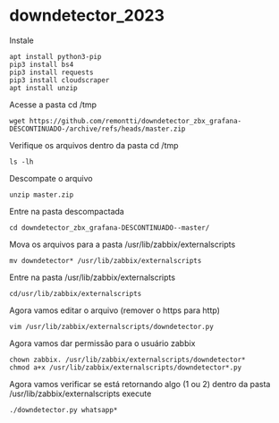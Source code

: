# downdetector_2023
Instale

	apt install python3-pip
	pip3 install bs4
 	pip3 install requests
 	pip3 install cloudscraper
 	apt install unzip
		 
Acesse a pasta cd /tmp

	wget https://github.com/remontti/downdetector_zbx_grafana-DESCONTINUADO-/archive/refs/heads/master.zip
Verifique os arquivos dentro da pasta cd /tmp
		 
	ls -lh
Descompate o arquivo		 
		 
	unzip master.zip
Entre na pasta descompactada
		
	cd downdetector_zbx_grafana-DESCONTINUADO--master/
Mova os arquivos para a pasta /usr/lib/zabbix/externalscripts
		 
	mv downdetector* /usr/lib/zabbix/externalscripts
Entre na pasta /usr/lib/zabbix/externalscripts

	cd/usr/lib/zabbix/externalscripts
Agora vamos editar o arquivo (remover o https para http)

	vim /usr/lib/zabbix/externalscripts/downdetector.py
Agora vamos dar permissão para o usuário zabbix
		
	chown zabbix. /usr/lib/zabbix/externalscripts/downdetector*
	chmod a+x /usr/lib/zabbix/externalscripts/downdetector*.py
Agora vamos verificar se está retornando algo (1 ou 2) dentro da pasta /usr/lib/zabbix/externalscripts execute
		 
	./downdetector.py whatsapp*
